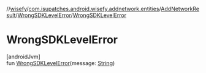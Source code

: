 //[wisefy](../../../../index.md)/[com.isupatches.android.wisefy.addnetwork.entities](../../index.md)/[AddNetworkResult](../index.md)/[WrongSDKLevelError](index.md)/[WrongSDKLevelError](-wrong-s-d-k-level-error.md)

# WrongSDKLevelError

[androidJvm]\
fun [WrongSDKLevelError](-wrong-s-d-k-level-error.md)(message: [String](https://kotlinlang.org/api/latest/jvm/stdlib/kotlin/-string/index.html))
